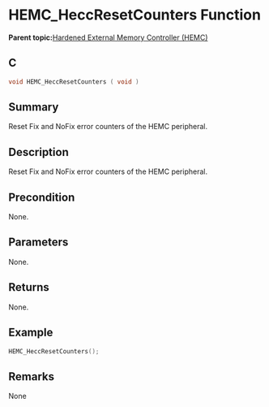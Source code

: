 # HEMC\_HeccResetCounters Function

**Parent topic:**[Hardened External Memory Controller \(HEMC\)](GUID-1503BB87-D5B3-4C8C-A91F-2AA286252046.md)

## C

```c
void HEMC_HeccResetCounters ( void )
```

## Summary

Reset Fix and NoFix error counters of the HEMC peripheral.

## Description

Reset Fix and NoFix error counters of the HEMC peripheral.

## Precondition

None.

## Parameters

None.

## Returns

None.

## Example

```c
HEMC_HeccResetCounters();
```

## Remarks

None

